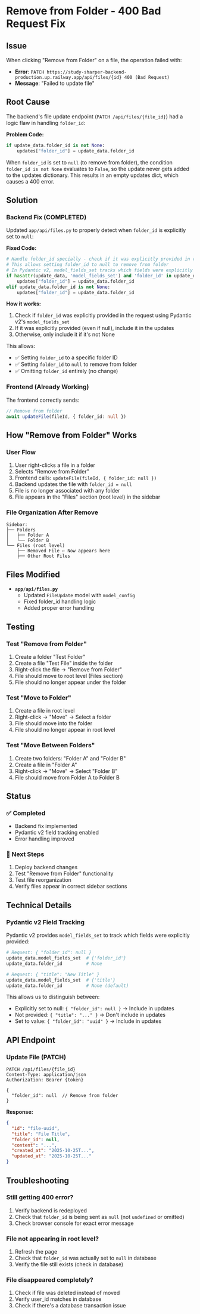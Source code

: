 # Remove from Folder - 400 Bad Request Fix

## Issue
When clicking "Remove from Folder" on a file, the operation failed with:
- **Error**: `PATCH https://study-sharper-backend-production.up.railway.app/api/files/{id} 400 (Bad Request)`
- **Message**: "Failed to update file"

## Root Cause
The backend's file update endpoint (`PATCH /api/files/{file_id}`) had a logic flaw in handling `folder_id`:

**Problem Code:**
```python
if update_data.folder_id is not None:
    updates["folder_id"] = update_data.folder_id
```

When `folder_id` is set to `null` (to remove from folder), the condition `folder_id is not None` evaluates to `False`, so the update never gets added to the updates dictionary. This results in an empty updates dict, which causes a 400 error.

## Solution

### Backend Fix (COMPLETED)
Updated `app/api/files.py` to properly detect when `folder_id` is explicitly set to `null`:

**Fixed Code:**
```python
# Handle folder_id specially - check if it was explicitly provided in request
# This allows setting folder_id to null to remove from folder
# In Pydantic v2, model_fields_set tracks which fields were explicitly set
if hasattr(update_data, 'model_fields_set') and 'folder_id' in update_data.model_fields_set:
    updates["folder_id"] = update_data.folder_id
elif update_data.folder_id is not None:
    updates["folder_id"] = update_data.folder_id
```

**How it works:**
1. Check if `folder_id` was explicitly provided in the request using Pydantic v2's `model_fields_set`
2. If it was explicitly provided (even if null), include it in the updates
3. Otherwise, only include it if it's not None

This allows:
- ✅ Setting `folder_id` to a specific folder ID
- ✅ Setting `folder_id` to `null` to remove from folder
- ✅ Omitting `folder_id` entirely (no change)

### Frontend (Already Working)
The frontend correctly sends:
```typescript
// Remove from folder
await updateFile(fileId, { folder_id: null })
```

## How "Remove from Folder" Works

### User Flow
1. User right-clicks a file in a folder
2. Selects "Remove from Folder"
3. Frontend calls: `updateFile(fileId, { folder_id: null })`
4. Backend updates the file with `folder_id = null`
5. File is no longer associated with any folder
6. File appears in the "Files" section (root level) in the sidebar

### File Organization After Remove
```
Sidebar:
├── Folders
│   ├── Folder A
│   └── Folder B
└── Files (root level)
    ├── Removed File ← Now appears here
    ├── Other Root Files
```

## Files Modified
- **`app/api/files.py`**
  - Updated `FileUpdate` model with `model_config`
  - Fixed folder_id handling logic
  - Added proper error handling

## Testing

### Test "Remove from Folder"
1. Create a folder "Test Folder"
2. Create a file "Test File" inside the folder
3. Right-click the file → "Remove from Folder"
4. File should move to root level (Files section)
5. File should no longer appear under the folder

### Test "Move to Folder"
1. Create a file in root level
2. Right-click → "Move" → Select a folder
3. File should move into the folder
4. File should no longer appear in root level

### Test "Move Between Folders"
1. Create two folders: "Folder A" and "Folder B"
2. Create a file in "Folder A"
3. Right-click → "Move" → Select "Folder B"
4. File should move from Folder A to Folder B

## Status

### ✅ Completed
- Backend fix implemented
- Pydantic v2 field tracking enabled
- Error handling improved

### 🔄 Next Steps
1. Deploy backend changes
2. Test "Remove from Folder" functionality
3. Test file reorganization
4. Verify files appear in correct sidebar sections

## Technical Details

### Pydantic v2 Field Tracking
Pydantic v2 provides `model_fields_set` to track which fields were explicitly provided:

```python
# Request: { "folder_id": null }
update_data.model_fields_set  # {'folder_id'}
update_data.folder_id         # None

# Request: { "title": "New Title" }
update_data.model_fields_set  # {'title'}
update_data.folder_id         # None (default)
```

This allows us to distinguish between:
- Explicitly set to null: `{ "folder_id": null }` → Include in updates
- Not provided: `{ "title": "..." }` → Don't include in updates
- Set to value: `{ "folder_id": "uuid" }` → Include in updates

## API Endpoint

### Update File (PATCH)
```
PATCH /api/files/{file_id}
Content-Type: application/json
Authorization: Bearer {token}

{
  "folder_id": null  // Remove from folder
}
```

**Response:**
```json
{
  "id": "file-uuid",
  "title": "File Title",
  "folder_id": null,
  "content": "...",
  "created_at": "2025-10-25T...",
  "updated_at": "2025-10-25T..."
}
```

## Troubleshooting

### Still getting 400 error?
1. Verify backend is redeployed
2. Check that `folder_id` is being sent as `null` (not `undefined` or omitted)
3. Check browser console for exact error message

### File not appearing in root level?
1. Refresh the page
2. Check that `folder_id` was actually set to `null` in database
3. Verify the file still exists (check in database)

### File disappeared completely?
1. Check if file was deleted instead of moved
2. Verify user_id matches in database
3. Check if there's a database transaction issue
